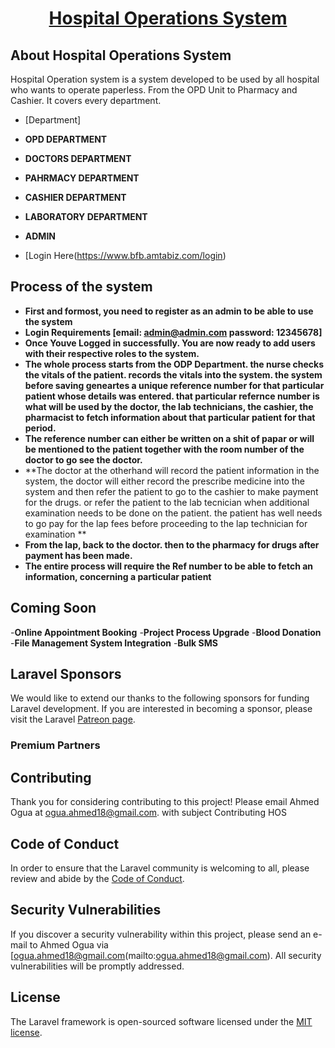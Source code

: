 <h1 align="center"><a href="(https://www.bfb.amtabiz.com/login" target="_blank">Hospital Operations System</a></h1>

## About Hospital Operations System

Hospital Operation system is a system developed to be used by all hospital who wants to operate paperless. From the OPD Unit to Pharmacy and Cashier. It covers every department.


- [Department]

- **OPD DEPARTMENT**
- **DOCTORS DEPARTMENT**
- **PAHRMACY DEPARTMENT**
- **CASHIER DEPARTMENT**
- **LABORATORY DEPARTMENT**
- **ADMIN**

- [Login Here(https://www.bfb.amtabiz.com/login)

## Process of the system
- **First and formost, you need to register as an admin to be able to use the system**
- **Login Requirements [email: admin@admin.com  password: 12345678]**
- **Once Youve Logged in successfully. You are now ready to add users with their respective roles to the system.**
- **The whole process starts from the ODP Department. the nurse checks the vitals of the patient. records the vitals into the system. the system before saving geneartes a unique reference number for that particular patient whose details was entered. that particular refernce number is what will be used by the doctor, the lab technicians, the cashier, the pharmacist to fetch information about that particular patient for that period.**
- **The reference number can either be written on a shit of papar or will be mentioned to the patient together with the room number of the doctor to go see the doctor.**
- **The doctor at the otherhand will record the patient information in the system, the doctor will either record the prescribe medicine into the system and  then refer the patient to go to the cashier to make payment for the drugs. or refer the patient to the lab tecnician when additional examination needs to be done on the patient. the patient has well needs to go pay for the lap fees before proceeding to the lap technician for examination **
- **From the lap, back to the doctor. then to the pharmacy for drugs after payment has been made.**
- **The entire process will require the Ref number to be able to fetch an information, concerning a particular patient**


## Coming Soon
-**Online Appointment Booking**
-**Project Process Upgrade**
-**Blood Donation**
-**File Management System Integration**
-**Bulk SMS**


## Laravel Sponsors

We would like to extend our thanks to the following sponsors for funding Laravel development. If you are interested in becoming a sponsor, please visit the Laravel [Patreon page](https://patreon.com/taylorotwell).

### Premium Partners



## Contributing

Thank you for considering contributing to this project! Please email Ahmed Ogua at [ogua.ahmed18@gmail.com](mailto:ogua.ahmed18@gmail.com). with subject Contributing HOS

## Code of Conduct

In order to ensure that the Laravel community is welcoming to all, please review and abide by the [Code of Conduct](https://laravel.com/docs/contributions#code-of-conduct).

## Security Vulnerabilities

If you discover a security vulnerability within this project, please send an e-mail to Ahmed Ogua via [ogua.ahmed18@gmail.com(mailto:ogua.ahmed18@gmail.com). All security vulnerabilities will be promptly addressed.

## License

The Laravel framework is open-sourced software licensed under the [MIT license](https://opensource.org/licenses/MIT).
